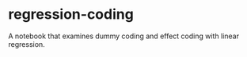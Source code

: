 # regression-coding
A notebook that examines dummy coding and effect coding with linear regression.
